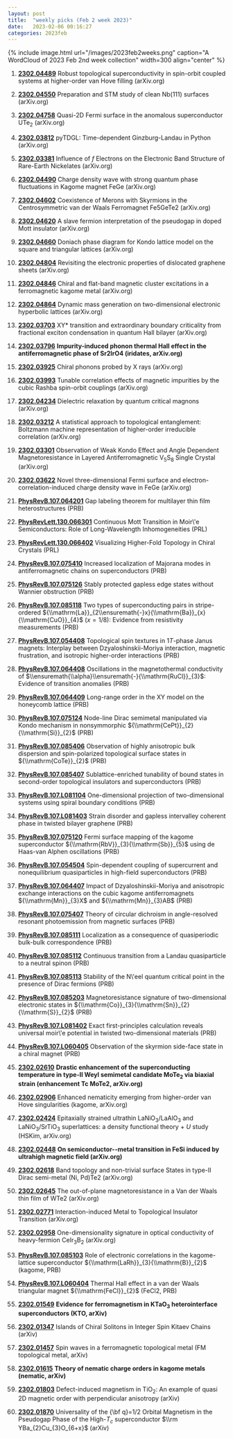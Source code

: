 ```yaml
---
layout: post
title:  "weekly picks (Feb 2 week 2023)"
date:   2023-02-06 00:16:27
categories: 2023feb
---
```



{% include image.html url="/images/2023feb2weeks.png" caption="A WordCloud of 2023 Feb 2nd week collection" width=300 align="center" %}




1. **[2302.04489](http://arxiv.org/abs/2302.04489)** Robust topological superconductivity in spin-orbit coupled systems at higher-order van Hove filling (arXiv.org)

1. **[2302.04550](http://arxiv.org/abs/2302.04550)** Preparation and STM study of clean Nb(111) surfaces (arXiv.org)

1. **[2302.04758](http://arxiv.org/abs/2302.04758)** Quasi-2D Fermi surface in the anomalous superconductor UTe$_2$ (arXiv.org)

1. **[2302.03812](http://arxiv.org/abs/2302.03812)** pyTDGL: Time-dependent Ginzburg-Landau in Python (arXiv.org)

1. **[2302.03381](http://arxiv.org/abs/2302.03381)** Influence of $f$ Electrons on the Electronic Band Structure of Rare-Earth Nickelates (arXiv.org)

1. **[2302.04490](http://arxiv.org/abs/2302.04490)** Charge density wave with strong quantum phase fluctuations in Kagome magnet FeGe (arXiv.org)

1. **[2302.04602](http://arxiv.org/abs/2302.04602)** Coexistence of Merons with Skyrmions in the Centrosymmetric van der Waals Ferromagnet Fe5GeTe2 (arXiv.org)

1. **[2302.04620](http://arxiv.org/abs/2302.04620)** A slave fermion interpretation of the pseudogap in doped Mott insulator (arXiv.org)

1. **[2302.04660](http://arxiv.org/abs/2302.04660)** Doniach phase diagram for Kondo lattice model on the square and triangular lattices (arXiv.org)

1. **[2302.04804](http://arxiv.org/abs/2302.04804)** Revisiting the electronic properties of dislocated graphene sheets (arXiv.org)

1. **[2302.04846](http://arxiv.org/abs/2302.04846)** Chiral and flat-band magnetic cluster excitations in a ferromagnetic kagome metal (arXiv.org)

1. **[2302.04864](http://arxiv.org/abs/2302.04864)** Dynamic mass generation on two-dimensional electronic hyperbolic lattices (arXiv.org)

1. **[2302.03703](http://arxiv.org/abs/2302.03703)** XY* transition and extraordinary boundary criticality from fractional exciton condensation in quantum Hall bilayer (arXiv.org)

1. **[2302.03796](http://arxiv.org/abs/2302.03796)** **Impurity-induced phonon thermal Hall effect in the antiferromagnetic phase of Sr2IrO4 (iridates, arXiv.org)**

1. **[2302.03925](http://arxiv.org/abs/2302.03925)** Chiral phonons probed by X rays (arXiv.org)

1. **[2302.03993](http://arxiv.org/abs/2302.03993)** Tunable correlation effects of magnetic impurities by the cubic Rashba spin-orbit couplings (arXiv.org)

1. **[2302.04234](http://arxiv.org/abs/2302.04234)** Dielectric relaxation by quantum critical magnons (arXiv.org)

1. **[2302.03212](http://arxiv.org/abs/2302.03212)** A statistical approach to topological entanglement: Boltzmann machine representation of higher-order irreducible correlation (arXiv.org)

1. **[2302.03301](http://arxiv.org/abs/2302.03301)** Observation of Weak Kondo Effect and Angle Dependent Magnetoresistance in Layered Antiferromagnetic V$_5$S$_8$ Single Crystal (arXiv.org)

1. **[2302.03622](http://arxiv.org/abs/2302.03622)** Novel three-dimensional Fermi surface and electron-correlation-induced charge density wave in FeGe (arXiv.org)

1. **[PhysRevB.107.064201](https://link.aps.org/doi/10.1103/PhysRevB.107.064201)** Gap labeling theorem for multilayer thin film heterostructures (PRB)

1. **[PhysRevLett.130.066301](https://link.aps.org/doi/10.1103/PhysRevLett.130.066301)** Continuous Mott Transition in Moir\\'e Semiconductors: Role of Long-Wavelength Inhomogeneities (PRL)

1. **[PhysRevLett.130.066402](https://link.aps.org/doi/10.1103/PhysRevLett.130.066402)** Visualizing Higher-Fold Topology in Chiral Crystals (PRL)

1. **[PhysRevB.107.075410](https://link.aps.org/doi/10.1103/PhysRevB.107.075410)** Increased localization of Majorana modes in antiferromagnetic chains on superconductors (PRB)

1. **[PhysRevB.107.075126](https://link.aps.org/doi/10.1103/PhysRevB.107.075126)** Stably protected gapless edge states without Wannier obstruction (PRB)

1. **[PhysRevB.107.085118](https://link.aps.org/doi/10.1103/PhysRevB.107.085118)** Two types of superconducting pairs in stripe-ordered ${\\mathrm{La}}_{2\\ensuremath{-}x}{\\mathrm{Ba}}_{x}{\\mathrm{CuO}}_{4}$ $(x=1/8)$: Evidence from resistivity measurements (PRB)

1. **[PhysRevB.107.054408](https://link.aps.org/doi/10.1103/PhysRevB.107.054408)** Topological spin textures in $1T$-phase Janus magnets: Interplay between Dzyaloshinskii-Moriya interaction, magnetic frustration, and isotropic higher-order interactions (PRB)

1. **[PhysRevB.107.064408](https://link.aps.org/doi/10.1103/PhysRevB.107.064408)** Oscillations in the magnetothermal conductivity of $\\ensuremath{\\alpha}\\ensuremath{-}{\\mathrm{RuCl}}_{3}$: Evidence of transition anomalies (PRB)

1. **[PhysRevB.107.064409](https://link.aps.org/doi/10.1103/PhysRevB.107.064409)** Long-range order in the XY model on the honeycomb lattice (PRB)

1. **[PhysRevB.107.075124](https://link.aps.org/doi/10.1103/PhysRevB.107.075124)** Node-line Dirac semimetal manipulated via Kondo mechanism in nonsymmorphic ${\\mathrm{CePt}}_{2}{\\mathrm{Si}}_{2}$ (PRB)

1. **[PhysRevB.107.085406](https://link.aps.org/doi/10.1103/PhysRevB.107.085406)** Observation of highly anisotropic bulk dispersion and spin-polarized topological surface states in ${\\mathrm{CoTe}}_{2}$ (PRB)

1. **[PhysRevB.107.085407](https://link.aps.org/doi/10.1103/PhysRevB.107.085407)** Sublattice-enriched tunability of bound states in second-order topological insulators and superconductors (PRB)

1. **[PhysRevB.107.L081104](https://link.aps.org/doi/10.1103/PhysRevB.107.L081104)** One-dimensional projection of two-dimensional systems using spiral boundary conditions (PRB)

1. **[PhysRevB.107.L081403](https://link.aps.org/doi/10.1103/PhysRevB.107.L081403)** Strain disorder and gapless intervalley coherent phase in twisted bilayer graphene (PRB)

1. **[PhysRevB.107.075120](https://link.aps.org/doi/10.1103/PhysRevB.107.075120)** Fermi surface mapping of the kagome superconductor ${\\mathrm{RbV}}_{3}{\\mathrm{Sb}}_{5}$ using de Haas-van Alphen oscillations (PRB)

1. **[PhysRevB.107.054504](https://link.aps.org/doi/10.1103/PhysRevB.107.054504)** Spin-dependent coupling of supercurrent and nonequilibrium quasiparticles in high-field superconductors (PRB)

1. **[PhysRevB.107.064407](https://link.aps.org/doi/10.1103/PhysRevB.107.064407)** Impact of Dzyaloshinskii-Moriya and anisotropic exchange interactions on the cubic kagome antiferromagnets ${\\mathrm{Mn}}_{3}X$ and ${\\mathrm{Mn}}_{3}AB$ (PRB)

1. **[PhysRevB.107.075407](https://link.aps.org/doi/10.1103/PhysRevB.107.075407)** Theory of circular dichroism in angle-resolved resonant photoemission from magnetic surfaces (PRB)

1. **[PhysRevB.107.085111](https://link.aps.org/doi/10.1103/PhysRevB.107.085111)** Localization as a consequence of quasiperiodic bulk-bulk correspondence (PRB)

1. **[PhysRevB.107.085112](https://link.aps.org/doi/10.1103/PhysRevB.107.085112)** Continuous transition from a Landau quasiparticle to a neutral spinon (PRB)

1. **[PhysRevB.107.085113](https://link.aps.org/doi/10.1103/PhysRevB.107.085113)** Stability of the N\\'eel quantum critical point in the presence of Dirac fermions (PRB)

1. **[PhysRevB.107.085203](https://link.aps.org/doi/10.1103/PhysRevB.107.085203)** Magnetoresistance signature of two-dimensional electronic states in ${\\mathrm{Co}}_{3}{\\mathrm{Sn}}_{2}{\\mathrm{S}}_{2}$ (PRB)

1. **[PhysRevB.107.L081402](https://link.aps.org/doi/10.1103/PhysRevB.107.L081402)** Exact first-principles calculation reveals universal moir\\'e potential in twisted two-dimensional materials (PRB)

1. **[PhysRevB.107.L060405](https://link.aps.org/doi/10.1103/PhysRevB.107.L060405)** Observation of the skyrmion side-face state in a chiral magnet (PRB)




1. **[2302.02610](http://arxiv.org/abs/2302.02610)** **Drastic enhancement of the superconducting temperature in type-II Weyl semimetal candidate MoTe$_2$ via biaxial strain (enhancement Tc MoTe2, arXiv.org)**

1. **[2302.02906](http://arxiv.org/abs/2302.02906)** Enhanced nematicity emerging from higher-order van Hove singularities (kagome, arXiv.org)

1. **[2302.02424](http://arxiv.org/abs/2302.02424)** Epitaxially strained ultrathin LaNiO$_3$/LaAlO$_3$ and LaNiO$_3$/SrTiO$_3$ superlattices: a density functional theory + $U$ study (HSKim, arXiv.org)

1. **[2302.02448](http://arxiv.org/abs/2302.02448)** **On semiconductor--metal transition in FeSi induced by ultrahigh magnetic field (arXiv.org)**

1. **[2302.02618](http://arxiv.org/abs/2302.02618)** Band topology and non-trivial surface States in type-II Dirac semi-metal (Ni, Pd)Te2 (arXiv.org)

1. **[2302.02645](http://arxiv.org/abs/2302.02645)** The out-of-plane magnetoresistance in a Van der Waals thin film of WTe2 (arXiv.org)

1. **[2302.02771](http://arxiv.org/abs/2302.02771)** Interaction-induced Metal to Topological Insulator Transition (arXiv.org)

1. **[2302.02958](http://arxiv.org/abs/2302.02958)** One-dimensionality signature in optical conductivity of heavy-fermion CeIr$_{3}$B$_{2}$ (arXiv.org)

1. **[PhysRevB.107.085103](https://link.aps.org/doi/10.1103/PhysRevB.107.085103)** Role of electronic correlations in the kagome-lattice superconductor ${\\mathrm{LaRh}}_{3}{\\mathrm{B}}_{2}$ (kagome, PRB)

1. **[PhysRevB.107.L060404](https://link.aps.org/doi/10.1103/PhysRevB.107.L060404)** Thermal Hall effect in a van der Waals triangular magnet ${\\mathrm{FeCl}}_{2}$ (FeCl2, PRB)



1. **[2302.01549](http://arxiv.org/abs/2302.01549)** **Evidence for ferromagnetism in KTaO$_3$ heterointerface superconductors (KTO, arXiv)**

1. **[2302.01347](http://arxiv.org/abs/2302.01347)** Islands of Chiral Solitons in Integer Spin Kitaev Chains (arXiv)

1. **[2302.01457](http://arxiv.org/abs/2302.01457)** Spin waves in a ferromagnetic topological metal (FM topological metal, arXiv)

1. **[2302.01615](http://arxiv.org/abs/2302.01615)** **Theory of nematic charge orders in kagome metals (nematic, arXiv)**

1. **[2302.01803](http://arxiv.org/abs/2302.01803)** Defect-induced magnetism in TiO$_2$: An example of quasi 2D magnetic order with perpendicular anisotropy (arXiv)

1. **[2302.01870](http://arxiv.org/abs/2302.01870)** Universality of the {\\bf q}=1/2 Orbital Magnetism in the Pseudogap Phase of the High-$T_c$ superconductor $\\rm YBa_{2}Cu_{3}O_{6+x}$ (arXiv)



